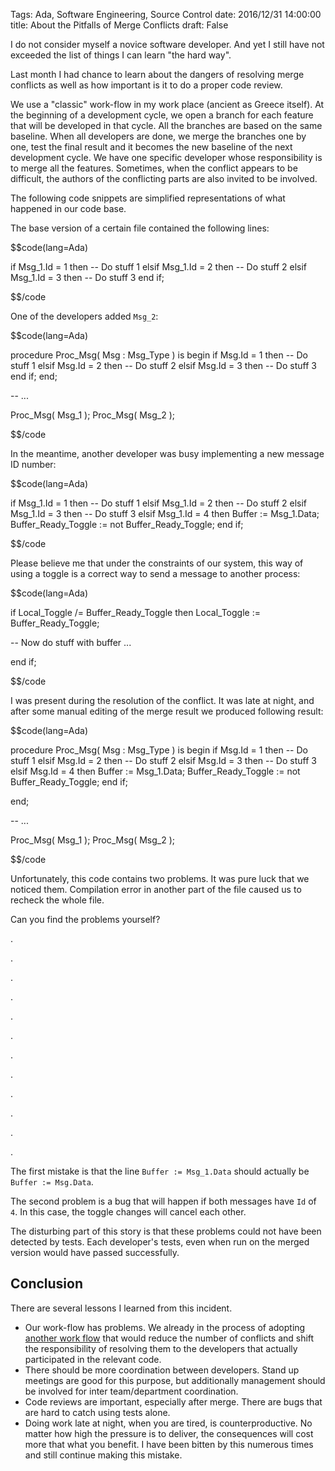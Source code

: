 Tags: Ada,  Software Engineering, Source Control
date: 2016/12/31 14:00:00
title: About the Pitfalls of Merge Conflicts
draft: False

I do not consider myself a novice software developer. And yet I still have not exceeded the list of things I can learn "the hard way".

Last month I had chance to learn about the dangers of resolving merge conflicts as well as how important is it to do a proper code review.

We use a "classic" work-flow in my work place (ancient as Greece itself). At the beginning of a development cycle, we open a branch for each feature that will be developed in that cycle. All the branches are based on the same baseline. When all developers are done, we merge the branches one by one, test the final result and it becomes the new baseline of the next development cycle. We have one specific developer whose responsibility is to merge all the features. Sometimes, when the conflict appears to be difficult, the authors of the conflicting parts are also invited to be involved. 

The following code snippets are simplified representations of what happened in our code base.

The base version of a certain file contained the following lines:

$$code(lang=Ada)

if    Msg_1.Id = 1 then
   -- Do stuff 1
elsif Msg_1.Id = 2 then
   -- Do stuff 2
elsif Msg_1.Id = 3 then
   -- Do stuff 3
end if;

$$/code

One of the developers added ```Msg_2```:

$$code(lang=Ada)

procedure Proc_Msg( Msg : Msg_Type ) is
begin
   if    Msg.Id = 1 then
      -- Do stuff 1
   elsif Msg.Id = 2 then
      -- Do stuff 2
   elsif Msg.Id = 3 then
      -- Do stuff 3
   end if;
end;

-- ...

Proc_Msg( Msg_1 );
Proc_Msg( Msg_2 );

$$/code

In the meantime, another developer was busy implementing a new message ID number:

$$code(lang=Ada)

if    Msg_1.Id = 1 then
   -- Do stuff 1
elsif Msg_1.Id = 2 then
   -- Do stuff 2
elsif Msg_1.Id = 3 then
   -- Do stuff 3
elsif Msg_1.Id = 4 then
   Buffer := Msg_1.Data;
   Buffer_Ready_Toggle := not Buffer_Ready_Toggle;
end if;

$$/code

Please believe me that under the constraints of our system, this way of using a toggle is a correct way to send a message to another process:

$$code(lang=Ada)

if Local_Toggle /= Buffer_Ready_Toggle then
   Local_Toggle := Buffer_Ready_Toggle;

   -- Now do stuff with buffer ...
   
end if;

$$/code


I was present during the resolution of the conflict. It was late at night, and after some manual editing of the merge result we produced following result:

$$code(lang=Ada)

procedure Proc_Msg( Msg : Msg_Type ) is
begin
   if    Msg.Id = 1 then
      -- Do stuff 1
   elsif Msg.Id = 2 then
      -- Do stuff 2
   elsif Msg.Id = 3 then
      -- Do stuff 3
   elsif Msg.Id = 4 then
      Buffer := Msg_1.Data;
      Buffer_Ready_Toggle := not Buffer_Ready_Toggle;
   end if;

end;

-- ...

Proc_Msg( Msg_1 );
Proc_Msg( Msg_2 );

$$/code

Unfortunately, this code contains two problems. It was pure luck that we noticed them. Compilation error in another part of the file caused us to recheck the whole file.

Can you find the problems yourself?


.

.

.

.

.

.

.

.

.

.

.

.

The first mistake is that the line ```Buffer := Msg_1.Data``` should actually be ```Buffer := Msg.Data```.

The second problem is a bug that will happen if both messages have ```Id``` of ```4```. In this case, the toggle changes will cancel each other.

The disturbing part of this story is that these problems could not have been detected by tests. Each developer's tests, even when run on the merged version would have passed successfully. 




## Conclusion

There are several lessons I learned from this incident.

* Our work-flow has problems. We already in the process of adopting [another work flow](http://nvie.com/posts/a-successful-git-branching-model/) that would reduce the number of conflicts and shift the responsibility of resolving them to the developers that actually participated in the relevant code.
* There should be more coordination between developers. Stand up meetings are good for this purpose, but additionally management should be involved for inter team/department coordination.
* Code reviews are important, especially after merge. There are bugs that are hard to catch using tests alone.
* Doing work late at night, when you are tired, is counterproductive. No matter how high the pressure is to deliver, the consequences will cost more that what you benefit. I have been bitten by this numerous times and still continue making this mistake.
